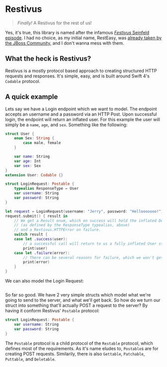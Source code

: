 # Restivus
> _Finally!_ A Restivus for the rest of us!

Yes, it's true, this library is named after the infamous [_Festivus_ Seinfeld episode](https://www.youtube.com/watch?v=HX55AzGku5Y). I had no choice, as my initial name, RestEasy, was [already taken by the JBoss Community](http://resteasy.jboss.org), and I don't wanna mess with them.

## What the heck is Restivus?
Restivus is a mostly protocol based approach to creating structured HTTP requests and responses. It's simple, easy, and is built around Swift 4's `Codable` protocol.

## A quick example
Lets say we have a Login endpoint which we want to model. The endpoint accepts an username and a password via an HTTP Post. Upon successful login, the endpoint will return an inflated user. For this example the user will simply be a `name`, `age`, and `sex`. Something like the following:

```Swift
struct User {
    enum Sex: String {
        case male, female
    }

    var name: String
    var age: Int
    var sex: Sex
}
extension User: Codable {}

struct LoginRequest: Postable {
    typealias ResponseType = User
    var username: String
    var password: String
}

let request = LoginRequest(username: "Jerry", password: "Hellooooooo!")
request.submit() { result in 
    // We get a Result enum, which on success will hold the inflated Decodable 
    // (as defined by the ResponseType typealias, above)
    // and a Restivus.HTTPError on failure.
    switch result {
    case let .success(user):
        // a successful call will return to us a fully inflated User struct
        print(user)
    case let .failure(error):
        // There can be several reasons for failure, which we won't get into here
        print(error)
    }
}
```

We can also model the Login Request:
```Swift

```

So far so good. We have 2 very simple structs which model what we're going to send to the server, and what we'll get back. So how do we turn our struct into something that'll actually POST a request to the server? By having it conform Restivus' `Postable` protocol:

```Swift
struct LoginRequest: Postable {
    var username: String
    var password: String
}
```

The `Postable` protocol is a child protocol of the `Restable` protocol, which defines most of the requirements. As it's name eludes to, `Postable`s are for creating POST requests. Similarily, there is also `Gettable`, `Patchable`, `Puttable`, and `Deletable`. 